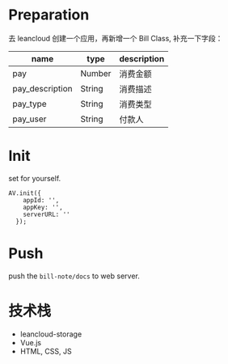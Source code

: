 # Preparation

去 leancloud 创建一个应用，再新增一个 Bill Class, 补充一下字段：

| name | type   | description |
| ---  | ---    | ---     |
| pay  | Number | 消费金额 |
| pay_description | String | 消费描述 |
| pay_type | String | 消费类型 |
| pay_user | String | 付款人 |

# Init

set for yourself.

```
AV.init({
    appId: '',
    appKey: '',
    serverURL: ''
  });
```

# Push

push the `bill-note/docs` to web server.

# 技术栈

- leancloud-storage
- Vue.js
- HTML, CSS, JS
